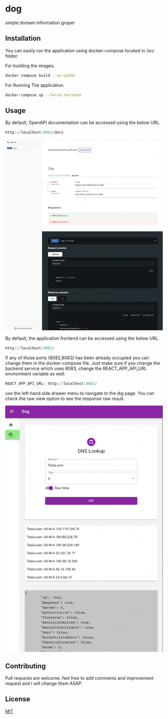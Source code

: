 # dog
simple domain information groper

## Installation

You can easily run the application using docker-compose located in /src folder.


For building the images.
```bash
docker compose build --no-cache   
```
For Running The application.
```bash
docker-compose up --force-recreate
```

## Usage

By default, OpenAPI documentation can be accessed using the below URL.

```python
http://localhost:8083/docs
```
![a glimpse of the open API documentaion](/assets/img2.png "Open API documentation")

By default, the application frontend can be accessed using the below URL.

```python
http://localhost:8082/
```

If any of those ports (8082,8083) has been already occupied you can change them in the docker-compose file. Just make sure if you change the backend service which uses 8083, change the REACT_APP_API_URL environment variable as well.

```python
REACT_APP_API_URL: http://localhost:8083/
```

use the left-hand side drawer menu to navigate to the dig page.
You can check the raw view option to see the response raw result.

![a glimpse of the ui and dns lookup page](/assets/img1.png "Dig component")

## Contributing
Pull requests are welcome. feel free to add comments and improvement request and I will change them ASAP.


## License
[MIT](https://choosealicense.com/licenses/mit/)
